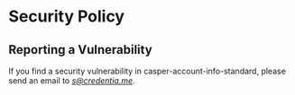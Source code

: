 # Security Policy

## Reporting a Vulnerability

If you find a security vulnerability in casper-account-info-standard, please send an email to *s@credentia.me*. 
